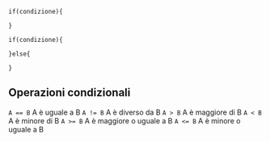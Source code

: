 ```
if(condizione){

}
```
```
if(condizione){

}else{

}
```
## Operazioni condizionali
`A == B` A è uguale a B 
`A != B` A è diverso da B 
`A > B` A è maggiore di B 
`A < B` A è minore di B 
`A >= B` A è maggiore o uguale a B 
`A <= B` A è minore o uguale a B 